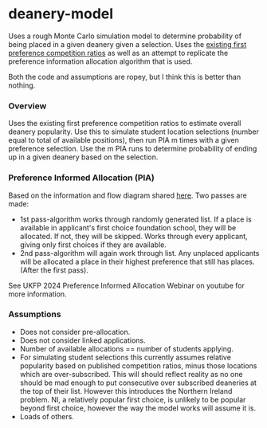 # deanery-model

Uses a rough Monte Carlo simulation model to determine probability of being placed in a given deanery given a selection. Uses the [existing first preference competition ratios](https://foundationprogramme.nhs.uk/programmes/2-year-foundation-programme/ukfp/competition-ratios/) as well as an attempt to replicate the preference information allocation algorithm that is used.

Both the code and assumptions are ropey, but I think this is better than nothing.

### Overview

Uses the existing first preference competition ratios to estimate overall deanery popularity. Use this to simulate student location selections (number equal to total of available positions), then run PIA m times with a given preference selection. Use the m PIA runs to determine probability of ending up in a given deanery based on the selection.

### Preference Informed Allocation (PIA)
Based on the information and flow diagram shared [here](https://madeinheene.hee.nhs.uk/Portals/12/UKFP%202024%20Applicant%20Guide%20to%20Allocation%20-%20Preference%20Informed%20Allocation%20.pdf). Two passes are made:

- 1st pass-algorithm works through randomly generated list. If a place is available in applicant's first choice foundation school, they will be allocated. If not, they will be skipped. Works through every applicant, giving only first choices if they are available.
- 2nd pass-algorithm will again work through list. Any unplaced applicants will be allocated a place in their highest preference that still has places. (After the first pass).

See UKFP 2024 Preference Informed Allocation Webinar on youtube for more information.

### Assumptions
- Does not consider pre-allocation.
- Does not consider linked applications.
- Number of available allocations == number of students applying.
- For simulating student selections this currently assumes relative popularity based on published competition ratios, minus those locations which are over-subscribed. This will should reflect reality as no one should be mad enough to put consecutive over subscribed deaneries at the top of their list. However this introduces the Northern Ireland problem. NI, a relatively popular first choice, is unlikely to be popular beyond first choice, however the way the model works will assume it is.
- Loads of others.

